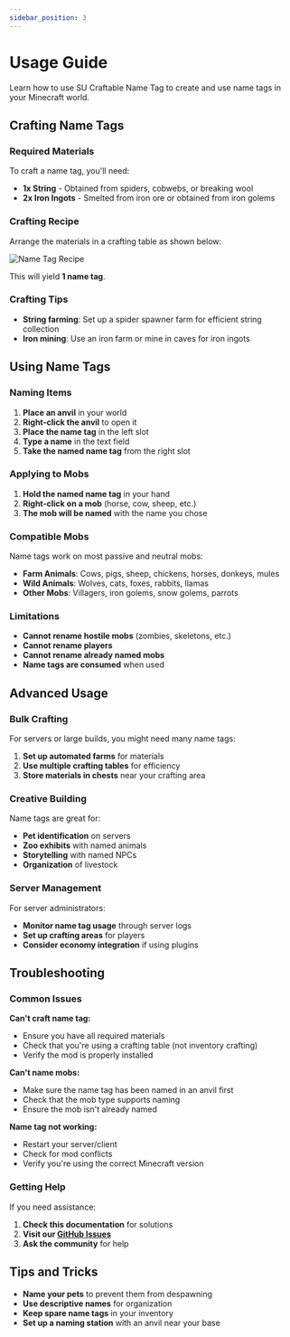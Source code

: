 ```yaml
---
sidebar_position: 3
---
```


# Usage Guide

Learn how to use SU Craftable Name Tag to create and use name tags in your Minecraft world.

## Crafting Name Tags

### Required Materials

To craft a name tag, you'll need:

- **1x String** - Obtained from spiders, cobwebs, or breaking wool
- **2x Iron Ingots** - Smelted from iron ore or obtained from iron golems

### Crafting Recipe

Arrange the materials in a crafting table as shown below:

![Name Tag Recipe](/img/recipe.png)

This will yield **1 name tag**.

### Crafting Tips

- **String farming**: Set up a spider spawner farm for efficient string collection
- **Iron mining**: Use an iron farm or mine in caves for iron ingots

## Using Name Tags

### Naming Items

1. **Place an anvil** in your world
2. **Right-click the anvil** to open it
3. **Place the name tag** in the left slot
4. **Type a name** in the text field
5. **Take the named name tag** from the right slot

### Applying to Mobs

1. **Hold the named name tag** in your hand
2. **Right-click on a mob** (horse, cow, sheep, etc.)
3. **The mob will be named** with the name you chose

### Compatible Mobs

Name tags work on most passive and neutral mobs:

- **Farm Animals**: Cows, pigs, sheep, chickens, horses, donkeys, mules
- **Wild Animals**: Wolves, cats, foxes, rabbits, llamas
- **Other Mobs**: Villagers, iron golems, snow golems, parrots

### Limitations

- **Cannot rename hostile mobs** (zombies, skeletons, etc.)
- **Cannot rename players**
- **Cannot rename already named mobs**
- **Name tags are consumed** when used

## Advanced Usage

### Bulk Crafting

For servers or large builds, you might need many name tags:

1. **Set up automated farms** for materials
2. **Use multiple crafting tables** for efficiency
3. **Store materials in chests** near your crafting area

### Creative Building

Name tags are great for:

- **Pet identification** on servers
- **Zoo exhibits** with named animals
- **Storytelling** with named NPCs
- **Organization** of livestock

### Server Management

For server administrators:

- **Monitor name tag usage** through server logs
- **Set up crafting areas** for players
- **Consider economy integration** if using plugins

## Troubleshooting

### Common Issues

**Can't craft name tag:**
- Ensure you have all required materials
- Check that you're using a crafting table (not inventory crafting)
- Verify the mod is properly installed

**Can't name mobs:**
- Make sure the name tag has been named in an anvil first
- Check that the mob type supports naming
- Ensure the mob isn't already named

**Name tag not working:**
- Restart your server/client
- Check for mod conflicts
- Verify you're using the correct Minecraft version

### Getting Help

If you need assistance:

1. **Check this documentation** for solutions
2. **Visit our [GitHub Issues](https://github.com/survivorsunited/mods-su-craftable-name-tag/issues)**
3. **Ask the community** for help

## Tips and Tricks

- **Name your pets** to prevent them from despawning
- **Use descriptive names** for organization
- **Keep spare name tags** in your inventory
- **Set up a naming station** with an anvil near your base 